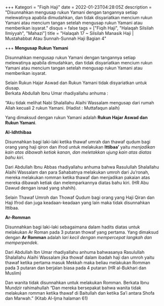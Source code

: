 +++
Kategori = "Fiqih Haji"
date = 2022-01-23T04:28:05Z
description = "Disunnahkan mengusap rukun Yamani dengan tangannya setiap melewatinya apabila dimudahkan, dan tidak disyariatkan mencium rukun Yamani atau mencium tangan setelah mengusap rukun Yamani atau memberikan isyarat."
disqus = false
tags = ["Fiqih Haji", "Halaqah Silsilah Ilmiyyah", "Mahazi"]
title = "Halaqah 17 ~ Silsilah Manasik Haji | Mustahabbat Atau Sunnah-Sunnah Haji Bagian 4"

+++
**Mengusap Rukun Yamani**

Disunnahkan mengusap rukun Yamani dengan tangannya setiap melewatinya apabila dimudahkan, dan tidak disyariatkan mencium rukun Yamani atau mencium tangan setelah mengusap rukun Yamani atau memberikan isyarat.

Selain Rukun Hajar Aswad dan Rukun Yamani tidak disyariatkan untuk diusap.  
Berkata Abdullah Ibnu Umar rhadiyallahu anhuma :

“Aku tidak melihat Nabi Shalallahu Alaihi Wassalam mengusap dari rumah Allah kecuali 2 rukun Yamani. (Hadist : Muttafaqun alaih)

Yang dimaksud dengan rukun Yamani adalah **Rukun Hajar Aswad dan Rukun Yamani**.

**Al-Idhthibaa**

Disunnahkan bagi laki-laki ketika thawaf umrah dan thawaf qudum bagi orang yang haji qiron dan ifrod untuk melakukan **Ittibaa’** yaitu _menjadikan kain atas dibawah ketiak kanan, dan meletakkan ujung kain atas diatas bahu kiri_.

Dari Abdullah Ibnu Abbas rhadiyallahu anhuma bahwa Rasulullah Shalallahu Alaihi Wassalam dan para Sahabatnya melakukan umroh dari Ju’ronah, mereka melakukan romman ketika thawaf dan menjadikan pakaian atas mereka dibawah ketiak dan melemparkannya diatas bahu kiri. (HR Abu Dawud dengan isnad yang shahih).

Selain Thawaf Umroh dan Thowaf Qudum bagi orang yang Haji Qiran dan Haji Ifrod dan juga keadaan-keadaan yang lain maka tidak disunnahkan Ittibaa.

**Ar-Romman** 

Disunnahkan bagi laki-laki sebagaimana dalam hadits diatas untuk melakukan Ar Roman pada 3 putaran thowaf yang pertama. Yang dimaksud dengan **Ar Romman** adalah _lari kecil dengan mempercepat langkah dan memperpendek_.

Dari Abdullah Ibn Umar rhadiyallahu anhuma bahwasanya Rasulullah Shalallahu Alaihi Wassalam jika thowaf dalam ibadah haji dan umroh yaitu thawaf ketika pertama masuk Mekkah maka beliau melakukan Romman pada 3 putaran dan berjalan biasa pada 4 putaran (HR al-Bukhari dan Muslim)

Dan wanita tidak disunnahkan untuk melakukan Romman. Berkata Ibnu Mundzir rahimahullah “Dan mereka bersepakat bahwa wanita tidak melakukan romman ketika thawaf di Baitullah dan ketika Sa’i antara Shofa dan Marwah.” (Kitab Al-Ijma halaman 61)